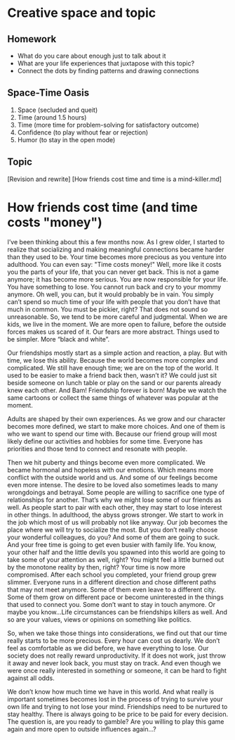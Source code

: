 # Creative space and topic

## Homework
- What do you care about enough just to talk about it
- What are your life experiences that juxtapose with this topic?
- Connect the dots by finding patterns and drawing connections

## Space-Time Oasis
1. Space (secluded and queit)
2. Time (around 1.5 hours)
3. Time (more time for problem-solving for satisfactory outcome)
4. Confidence (to play without fear or rejection)
5. Humor (to stay in the open mode)

## Topic 

[Revision and rewrite] [How friends cost time and time is a mind-killer.md]

# How friends cost time (and time costs "money")

I’ve been thinking about this a few months now. As I grew older, I started to realize that socializing and making meaningful connections became harder than they used to be.
Your time becomes more precious as you venture into adulthood. You can even say: "Time costs money!" Well, more like it costs you the parts of your life, that you can never get back. This is not a game anymore; it has become more serious. You are now responsible for your life. You have something to lose. You cannot run back and cry to your mommy anymore. Oh well, you can, but it would probably be in vain. You simply can’t spend so much time of your life with people that you don’t have that much in common. You must be pickier, right? That does not sound so unreasonable. So, we tend to be more careful and judgmental.
When we are kids, we live in the moment. We are more open to failure, before the outside forces makes us scared of it. Our fears are more abstract. Things used to be simpler. More “black and white”.

Our friendships mostly start as a simple action and reaction, a play. But with time, we lose this ability. Because the world becomes more complex and complicated. We still have enough time; we are on the top of the world. It used to be easier to make a friend back then, wasn’t it? We could just sit beside someone on lunch table or play on the sand or our parents already knew each other. And Bam! Friendship forever is born! Maybe we watch the same cartoons or collect the same things of whatever was popular at the moment.

Adults are shaped by their own experiences. As we grow and our character becomes more defined, we start to make more choices. And one of them is who we want to spend our time with. Because our friend group will most likely define our activities and hobbies for some time. Everyone has priorities and those tend to connect and resonate with people.

Then we hit puberty and things become even more complicated. We became hormonal and hopeless with our emotions. Which means more conflict with the outside world and us. And some of our feelings become even more intense. The desire to be loved also sometimes leads to many wrongdoings and betrayal. Some people are willing to sacrifice one type of relationships for another. That’s why we might lose some of our friends as well. As people start to pair with each other, they may start to lose interest in other things.
In adulthood, the abyss grows stronger. We start to work in the job which most of us will probably not like anyway. Our job becomes the place where we will try to socialize the most. But you don’t really choose your wonderful colleagues, do you? And some of them are going to suck. And your free time is going to get even busier with family life. You know, your other half and the little devils you spawned into this world are going to take some of your attention as well, right?
You might feel a little burned out by the monotone reality by then, right? Your time is now more compromised. After each school you completed, your friend group grew slimmer. Everyone runs in a different direction and chose different paths that may not meet anymore. Some of them even leave to a different city. Some of them grow on different pace or become uninterested in the things that used to connect you. Some don’t want to stay in touch anymore. Or maybe you know...Life circumstances can be friendships killers as well. And so are your values, views or opinions on something like politics.

So, when we take those things into considerations, we find out that our time really starts to be more precious. Every hour can cost us dearly. We don’t feel as comfortable as we did before, we have everything to lose. Our society does not really reward unproductivity. If it does not work, just throw it away and never look back, you must stay on track. And even though we were once really interested in something or someone, it can be hard to fight against all odds.

We don’t know how much time we have in this world. And what really is important sometimes becomes lost in the process of trying to survive your own life and trying to not lose your mind. Friendships need to be nurtured to stay healthy. There is always going to be price to be paid for every decision. The question is, are you ready to gamble? Are you willing to play this game again and more open to outside influences again...?


